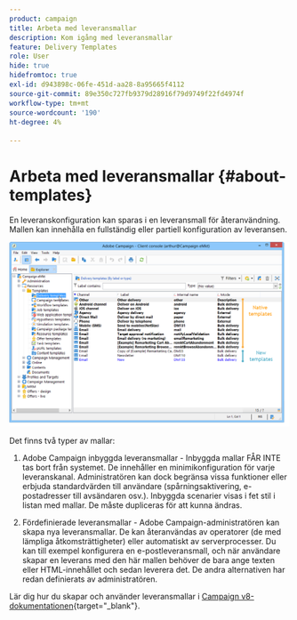 ```yaml
---
product: campaign
title: Arbeta med leveransmallar
description: Kom igång med leveransmallar
feature: Delivery Templates
role: User
hide: true
hidefromtoc: true
exl-id: d943898c-06fe-451d-aa28-8a95665f4112
source-git-commit: 89e350c727fb9379d28916f79d9749f22fd4974f
workflow-type: tm+mt
source-wordcount: '190'
ht-degree: 4%

---
```


# Arbeta med leveransmallar {#about-templates}

En leveranskonfiguration kan sparas i en leveransmall för återanvändning. Mallen kan innehålla en fullständig eller partiell konfiguration av leveransen.

![](assets/s_user_template_list.png)

Det finns två typer av mallar:

1. Adobe Campaign inbyggda leveransmallar - Inbyggda mallar FÅR INTE tas bort från systemet. De innehåller en minimikonfiguration för varje leveranskanal. Administratören kan dock begränsa vissa funktioner eller erbjuda standardvärden till användare (spårningsaktivering, e-postadresser till avsändaren osv.). Inbyggda scenarier visas i fet stil i listan med mallar. De måste dupliceras för att kunna ändras.

1. Fördefinierade leveransmallar - Adobe Campaign-administratören kan skapa nya leveransmallar. De kan återanvändas av operatorer (de med lämpliga åtkomsträttigheter) eller automatiskt av serverprocesser. Du kan till exempel konfigurera en e-postleveransmall, och när användare skapar en leverans med den här mallen behöver de bara ange texten eller HTML-innehållet och sedan leverera det. De andra alternativen har redan definierats av administratören.


Lär dig hur du skapar och använder leveransmallar i [Campaign v8-dokumentationen](https://experienceleague.adobe.com/en/docs/campaign/campaign-v8/send/create-templates){target="_blank"}.